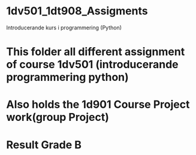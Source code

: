 # 1dv501_1dt908_Assigments
Introducerande kurs i programmering (Python)

# This folder all different assignment of course 1dv501 (introducerande programmering python)

# Also holds the 1d901 Course Project work(group Project)

# Result Grade B


